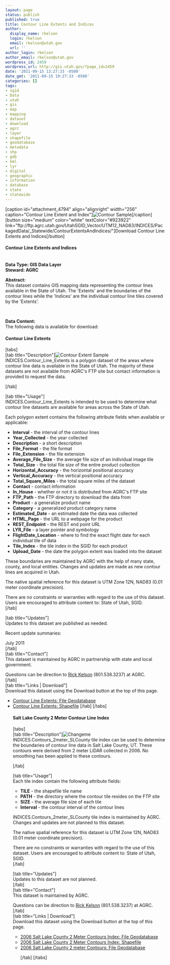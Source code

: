```yaml
---
layout: page
status: publish
published: true
title: Contour Line Extents and Indices
author:
  display_name: rkelson
  login: rkelson
  email: rkelson@utah.gov
  url: ''
author_login: rkelson
author_email: rkelson@utah.gov
wordpress_id: 2459
wordpress_url: http://gis.utah.gov/?page_id=2459
date: '2011-09-15 13:27:33 -0500'
date_gmt: '2011-09-15 19:27:33 -0500'
categories: []
tags:
- sgid
- Data
- utah
- gis
- map
- mapping
- dataset
- download
- agrc
- layer
- shapefile
- geodatabase
- metadata
- shp
- gdb
- kml
- lyr
- digital
- geographic
- information
- database
- state
- statewide
---
```

<p>[caption id="attachment_4794" align="alignright" width="256" caption="Contour Line Extent and Index"]<img class="size-full wp-image-4794" src="http://gis.utah.gov/gallery/sgid/contour-line-extents-index-ut.jpg" alt="Contour Sample" />[/caption]<br />
[button size="medium" color="white" textColor="#923922" link="ftp://ftp.agrc.utah.gov/UtahSGID_Vector/UTM12_NAD83/INDICES/PackagedData/_Statewide/ContourExtentsAndIndices/"]Download Contour Line Extents and Indices[/button]</p>
<h4><strong>Contour Line Extents and Indices</h4>
<p></strong><br />
<strong>Data Type: GIS Data Layer</strong><br />
<strong>Steward: AGRC</strong></p>
<p><strong>Abstract:</strong><br />
This dataset contains GIS mapping data representing the contour lines available in the State of Utah. The 'Extents' and the boundaries of the contour lines while the 'Indices' are the individual contour line tiles covered by the 'Extents'.</p>
<p>&nbsp;</p>
<p><strong>Data Content:</strong><br />
The following data is available for download:</p>
<h4 class="product">Contour Line Extents</h4>
<p>[tabs]<br />
[tab title="Description"]<img class="productImage-Thumb" src="http://gis.utah.gov/gallery/sgid/contour-line-extents-ut.jpg" alt="Contour Extent Sample" /><br />
INDICES.Contour_Line_Extents is a polygon dataset of the areas where contour line data is available in the State of Utah. The majority of these datasets are not available from AGRC's FTP site but contact information is provided to request the data.</p>
<div class="clear"></div>
<p>[/tab]</p>
<p>[tab title="Usage"]<br />
INDICES.Contour_Line_Extents is intended to be used to determine what contour line datasets are available for areas across the State of Utah.</p>
<p>Each polygon extent contains the following attribute fields when available or applicable:</p>
<ul>
<li><strong>Interval</strong> - the interval of the contour lines</li>
<li><strong>Year_Collected</strong> - the year collected</li>
<li><strong>Description</strong> - a short description</li>
<li><strong>File_Format</strong> - the file format</li>
<li><strong>File_Extension</strong> - the file extension</li>
<li><strong>Average_File_Size</strong> - the average file size of an individual image tile</li>
<li><strong>Total_Size</strong> - the total file size of the entire product collection</li>
<li><strong>Horizontal_Accuracy</strong> - the horizontal positional accuracy</li>
<li><strong>Vertical_Accuracy</strong> - the vertical positional accuracy</li>
<li><strong>Total_Square_Miles</strong> - the total square miles of the dataset</li>
<li><strong>Contact</strong> - contact information</li>
<li><strong>In_House</strong> - whether or not it is distributed from AGRC's FTP site</li>
<li><strong>FTP_Path</strong> - the FTP directory to download the data from</li>
<li><strong>Product</strong> - a generalize product name</li>
<li><strong>Category</strong> - a generalized product category name</li>
<li><strong>Estimated_Date</strong> - an estimated date the data was collected</li>
<li><strong>HTML_Page</strong> - the URL to a webpage for the product</li>
<li><strong>REST_Endpoint</strong> - the REST end point URL</li>
<li><strong>LYR_File</strong> - a layer pointer and symbology</li>
<li><strong>FlightDate_Location</strong> - where to find the exact flight date for each individual tile of data</li>
<li><strong>Tile_Index</strong> - the tile index in the SGID for each product</li>
<li><strong>Upload_Date</strong> - the date the polygon extent was loaded into the dataset</li>
</ul>
<p>These boundaries are maintained by AGRC with the help of many state, county, and local entities. Changes and updates are made as new contour lines are acquired in Utah.</p>
<p>The native spatial reference for this dataset is UTM Zone 12N, NAD83 (0.01 meter coordinate precision).</p>
<p>There are no constraints or warranties with regard to the use of this dataset. Users are encouraged to attribute content to: State of Utah, SGID.<br />
[/tab]</p>
<p>[tab title="Updates"]<br />
Updates to this dataset are published as needed.</p>
<p>Recent update summaries:</p>
<p>July 2011<br />
[/tab]<br />
[tab title="Contact"]<br />
This dataset is maintained by AGRC in partnership with state and local government.</p>
<p>Questions can be direction to <a href="mailto:rkelson@utah.gov">Rick Kelson</a> (801.538.3237) at AGRC.<br />
[/tab]<br />
[tab title="Links | Download"]<br />
Download this dataset using the Download button at the top of this page.</p>
<ul>
<li><a href="ftp://ftp.agrc.utah.gov/UtahSGID_Vector/UTM12_NAD83/INDICES/UnpackagedData/Contour_Line_Extents/_Statewide/Contour_Line_Extents_gdb.zip">Contour Line Extents: File Geodatabase</a></li>
<li><a href="ftp://ftp.agrc.utah.gov/UtahSGID_Vector/UTM12_NAD83/INDICES/UnpackagedData/Contour_Line_Extents/_Statewide/Contour_Line_Extents_shp.zip">Contour Line Extents: Shapefile</a> [/tab] [/tabs]<br />
<h4 class="product">Salt Lake County 2 Meter Contour Line Index</h4>
<p>[tabs]<br />
[tab title="Description"]<img class="productImage-Thumb" src="http://gis.utah.gov/gallery/sgid/contour-line-index-ut.jpg" alt="Changeme" /><br />
INDICES.Contours_2meter_SLCounty tile index can be used to determine the boundaries of contour line data in Salt Lake County, UT. These contours were derived from 2 meter LiDAR collected in 2006. No smoothing has been applied to these contours.</p>
<div class="clear"></div>
<p>[/tab]</p>
<p>[tab title="Usage"]<br />
Each tile index contain the following attribute fields:</p>
<ul>
<li><strong>TILE</strong> - the shapefile tile name</li>
<li><strong>PATH</strong> - the directory where the contour tile resides on the FTP site</li>
<li><strong>SIZE</strong> - the average file size of each tile</li>
<li><strong>Interval</strong> - the contour interval of the contour lines</li>
</ul>
<p>INDICES.Contours_2meter_SLCounty tile index is maintained by AGRC. Changes and updates are not planned to this dataset.</p>
<p>The native spatial reference for this dataset is UTM Zone 12N, NAD83 (0.01 meter coordinate precision).</p>
<p>There are no constraints or warranties with regard to the use of this dataset. Users are encouraged to attribute content to: State of Utah, SGID.<br />
[/tab]</p>
<p>[tab title="Updates"]<br />
Updates to this dataset are not planned.<br />
[/tab]<br />
[tab title="Contact"]<br />
This dataset is maintained by AGRC.</p>
<p>Questions can be direction to <a href="mailto:rkelson@utah.gov">Rick Kelson</a> (801.538.3237) at AGRC.<br />
[/tab]<br />
[tab title="Links | Download"]<br />
Download this dataset using the Download button at the top of this page.</p>
<ul>
<li><a href="ftp://ftp.agrc.utah.gov/UtahSGID_Vector/UTM12_NAD83/INDICES/UnpackagedData/Contours_2meter_SLCounty/_Statewide/Contours_2meter_SLCounty_gdb.zip">2006 Salt Lake County 2 Meter Contours Index: File Geodatabase</a></li>
<li><a href="ftp://ftp.agrc.utah.gov/UtahSGID_Vector/UTM12_NAD83/INDICES/UnpackagedData/Contours_2meter_SLCounty/_Statewide/Contours_2meter_SLCounty_shp.zip">2006 Salt Lake County 2 Meter Contours Index: Shapefile</a>
<li><a href="ftp://ftp.agrc.utah.gov/UtahSGID_Vector/UTM12_NAD83/ELEVATION/UnpackagedData/Contours_2Meter_SLCounty/_Statewide/Contours_2Meter_SLCounty_gdb.zip">2006 Salt Lake County 2 meter Contours: File Geodatabase</a></li>
<p>[/tab] [/tabs]
</ul>
</li>
</ul>
